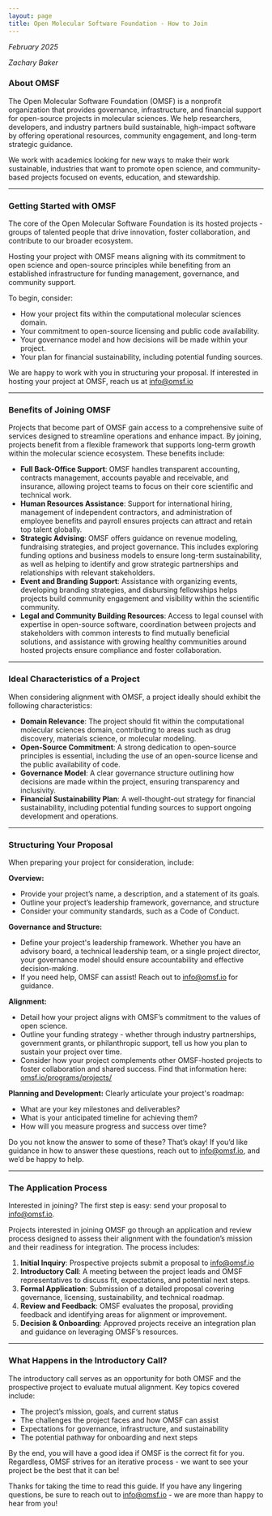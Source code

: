 ```yaml
---
layout: page
title: Open Molecular Software Foundation - How to Join
---
```


*February 2025*

*Zachary Baker*  

  
### **About OMSF**

The Open Molecular Software Foundation (OMSF) is a nonprofit organization that provides governance, infrastructure, and financial support for open-source projects in molecular sciences. We help researchers, developers, and industry partners build sustainable, high-impact software by offering operational resources, community engagement, and long-term strategic guidance.

We work with academics looking for new ways to make their work sustainable, industries that want to promote open science, and community-based projects focused on events, education, and stewardship.

---

### **Getting Started with OMSF**

The core of the Open Molecular Software Foundation is its hosted projects \- groups of talented people that drive innovation, foster collaboration, and contribute to our broader ecosystem.

Hosting your project with OMSF means aligning with its commitment to open science and open-source principles while benefiting from an established infrastructure for funding management, governance, and community support.

To begin, consider:

* How your project fits within the computational molecular sciences domain.  
* Your commitment to open-source licensing and public code availability.  
* Your governance model and how decisions will be made within your project.  
* Your plan for financial sustainability, including potential funding sources.

We are happy to work with you in structuring your proposal. If interested in hosting your project at OMSF, reach us at [info@omsf.io](mailto:info@omsf.io)

---

### **Benefits of Joining OMSF**

Projects that become part of OMSF gain access to a comprehensive suite of services designed to streamline operations and enhance impact. By joining, projects benefit from a flexible framework that supports long-term growth within the molecular science ecosystem. These benefits include:

* **Full Back-Office Support**: OMSF handles transparent accounting, contracts management, accounts payable and receivable, and insurance, allowing project teams to focus on their core scientific and technical work.  
* **Human Resources Assistance**: Support for international hiring, management of independent contractors, and administration of employee benefits and payroll ensures projects can attract and retain top talent globally.  
* **Strategic Advising**: OMSF offers guidance on revenue modeling, fundraising strategies, and project governance. This includes exploring funding options and business models to ensure long-term sustainability, as well as helping to identify and grow strategic partnerships and relationships with relevant stakeholders.  
* **Event and Branding Support**: Assistance with organizing events, developing branding strategies, and disbursing fellowships helps projects build community engagement and visibility within the scientific community.  
* **Legal and Community Building Resources**: Access to legal counsel with expertise in open-source software, coordination between projects and stakeholders with common interests to find mutually beneficial solutions, and assistance with growing healthy communities around hosted projects ensure compliance and foster collaboration.

---

### **Ideal Characteristics of a Project**

When considering alignment with OMSF, a project ideally should exhibit the following characteristics:

* **Domain Relevance**: The project should fit within the computational molecular sciences domain, contributing to areas such as drug discovery, materials science, or molecular modeling.  
* **Open-Source Commitment**: A strong dedication to open-source principles is essential, including the use of an open-source license and the public availability of code.  
* **Governance Model**: A clear governance structure outlining how decisions are made within the project, ensuring transparency and inclusivity.  
* **Financial Sustainability Plan**: A well-thought-out strategy for financial sustainability, including potential funding sources to support ongoing development and operations.

---

### **Structuring Your Proposal**

When preparing your project for consideration, include:

**Overview:** 

* Provide your project’s name, a description, and a statement of its goals.   
* Outline your project’s leadership framework, governance, and structure  
* Consider your community standards, such as a Code of Conduct.

**Governance and Structure:** 

* Define your project's leadership framework. Whether you have an advisory board, a technical leadership team, or a single project director, your governance model should ensure accountability and effective decision-making.   
* If you need help, OMSF can assist\! Reach out to [info@omsf.io](mailto:info@omsf.io) for guidance.

**Alignment:**

* Detail how your project aligns with OMSF’s commitment to the values of open science.  
* Outline your funding strategy \- whether through industry partnerships, government grants, or philanthropic support, tell us how you plan to sustain your project over time.  
* Consider how your project complements other OMSF-hosted projects to foster collaboration and shared success. Find that information here: [omsf.io/programs/projects/](http://omsf.io/programs/projects/)

**Planning and Development:** Clearly articulate your project's roadmap:

* What are your key milestones and deliverables?  
* What is your anticipated timeline for achieving them?  
* How will you measure progress and success over time?

Do you not know the answer to some of these? That’s okay\! If you’d like guidance in how to answer these questions, reach out to [info@omsf.io](mailto:info@omsf.io), and we’d be happy to help.

---

### **The Application Process**

Interested in joining? The first step is easy: send your proposal to [info@omsf.io](mailto:info@omsf.io). 

Projects interested in joining OMSF go through an application and review process designed to assess their alignment with the foundation’s mission and their readiness for integration. The process includes:

1. **Initial Inquiry**: Prospective projects submit a proposal to [info@omsf.io](mailto:info@omsf.io)  
2. **Introductory Call**: A meeting between the project leads and OMSF representatives to discuss fit, expectations, and potential next steps.  
3. **Formal Application**: Submission of a detailed proposal covering governance, licensing, sustainability, and technical roadmap.  
4. **Review and Feedback**: OMSF evaluates the proposal, providing feedback and identifying areas for alignment or improvement.  
5. **Decision & Onboarding**: Approved projects receive an integration plan and guidance on leveraging OMSF’s resources.

---

### **What Happens in the Introductory Call?**

The introductory call serves as an opportunity for both OMSF and the prospective project to evaluate mutual alignment. Key topics covered include:

* The project’s mission, goals, and current status  
* The challenges the project faces and how OMSF can assist  
* Expectations for governance, infrastructure, and sustainability  
* The potential pathway for onboarding and next steps

By the end, you will have a good idea if OMSF is the correct fit for you. Regardless, OMSF strives for an iterative process \- we want to see your project be the best that it can be\!

Thanks for taking the time to read this guide. If you have any lingering questions, be sure to reach out to [info@omsf.io](mailto:info@omsf.io) \- we are more than happy to hear from you\!

